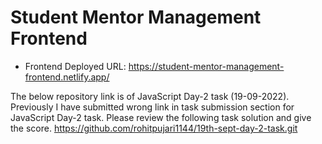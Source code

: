 # Student Mentor Management Frontend
- Frontend Deployed URL: https://student-mentor-management-frontend.netlify.app/

The below repository link is of JavaScript Day-2 task (19-09-2022). Previously I have submitted wrong link in task submission section for JavaScript Day-2 task. Please review the following task solution and give the score.
https://github.com/rohitpujari1144/19th-sept-day-2-task.git
